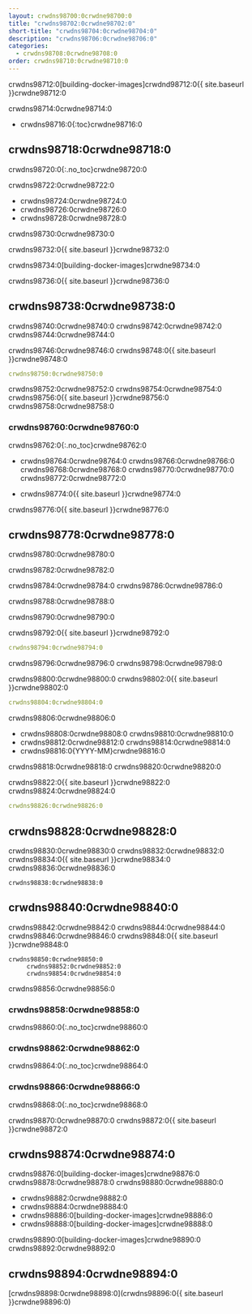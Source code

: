 ```yaml
---
layout: crwdns98700:0crwdne98700:0
title: "crwdns98702:0crwdne98702:0"
short-title: "crwdns98704:0crwdne98704:0"
description: "crwdns98706:0crwdne98706:0"
categories:
  - crwdns98708:0crwdne98708:0
order: crwdns98710:0crwdne98710:0
---
```

crwdns98712:0[building-docker-images]crwdnd98712:0{{ site.baseurl }}crwdne98712:0

crwdns98714:0crwdne98714:0

- crwdns98716:0{:toc}crwdne98716:0

## crwdns98718:0crwdne98718:0

crwdns98720:0{:.no_toc}crwdne98720:0

crwdns98722:0crwdne98722:0

- crwdns98724:0crwdne98724:0
- crwdns98726:0crwdne98726:0
- crwdns98728:0crwdne98728:0

crwdns98730:0crwdne98730:0

crwdns98732:0{{ site.baseurl }}crwdne98732:0

crwdns98734:0[building-docker-images]crwdne98734:0

crwdns98736:0{{ site.baseurl }}crwdne98736:0

## crwdns98738:0crwdne98738:0

crwdns98740:0crwdne98740:0 crwdns98742:0crwdne98742:0 crwdns98744:0crwdne98744:0

crwdns98746:0crwdne98746:0 crwdns98748:0{{ site.baseurl }}crwdne98748:0

```yaml
crwdns98750:0crwdne98750:0
```

crwdns98752:0crwdne98752:0 crwdns98754:0crwdne98754:0 crwdns98756:0{{ site.baseurl }}crwdne98756:0 crwdns98758:0crwdne98758:0

### crwdns98760:0crwdne98760:0

crwdns98762:0{:.no_toc}crwdne98762:0

- crwdns98764:0crwdne98764:0 crwdns98766:0crwdne98766:0 crwdns98768:0crwdne98768:0 crwdns98770:0crwdne98770:0 crwdns98772:0crwdne98772:0

- crwdns98774:0{{ site.baseurl }}crwdne98774:0

crwdns98776:0{{ site.baseurl }}crwdne98776:0

## crwdns98778:0crwdne98778:0

crwdns98780:0crwdne98780:0

crwdns98782:0crwdne98782:0

crwdns98784:0crwdne98784:0 crwdns98786:0crwdne98786:0

crwdns98788:0crwdne98788:0

crwdns98790:0crwdne98790:0

crwdns98792:0{{ site.baseurl }}crwdne98792:0

```yaml
crwdns98794:0crwdne98794:0
```

crwdns98796:0crwdne98796:0 crwdns98798:0crwdne98798:0

crwdns98800:0crwdne98800:0 crwdns98802:0{{ site.baseurl }}crwdne98802:0

```yaml
crwdns98804:0crwdne98804:0
```

crwdns98806:0crwdne98806:0

- crwdns98808:0crwdne98808:0 crwdns98810:0crwdne98810:0
- crwdns98812:0crwdne98812:0 crwdns98814:0crwdne98814:0
- crwdns98816:0{YYYY-MM}crwdne98816:0

crwdns98818:0crwdne98818:0 crwdns98820:0crwdne98820:0

crwdns98822:0{{ site.baseurl }}crwdne98822:0 crwdns98824:0crwdne98824:0

```yaml
crwdns98826:0crwdne98826:0
```

## crwdns98828:0crwdne98828:0

crwdns98830:0crwdne98830:0 crwdns98832:0crwdne98832:0 crwdns98834:0{{ site.baseurl }}crwdne98834:0 crwdns98836:0crwdne98836:0

    crwdns98838:0crwdne98838:0
    

## crwdns98840:0crwdne98840:0

crwdns98842:0crwdne98842:0 crwdns98844:0crwdne98844:0 crwdns98846:0crwdne98846:0 crwdns98848:0{{ site.baseurl }}crwdne98848:0

    crwdns98850:0crwdne98850:0
         crwdns98852:0crwdne98852:0 
         crwdns98854:0crwdne98854:0
    

crwdns98856:0crwdne98856:0

### crwdns98858:0crwdne98858:0

crwdns98860:0{:.no_toc}crwdne98860:0

### crwdns98862:0crwdne98862:0

crwdns98864:0{:.no_toc}crwdne98864:0

### crwdns98866:0crwdne98866:0

crwdns98868:0{:.no_toc}crwdne98868:0

crwdns98870:0crwdne98870:0 crwdns98872:0{{ site.baseurl }}crwdne98872:0

## crwdns98874:0crwdne98874:0

crwdns98876:0[building-docker-images]crwdne98876:0 crwdns98878:0crwdne98878:0 crwdns98880:0crwdne98880:0

- crwdns98882:0crwdne98882:0
- crwdns98884:0crwdne98884:0
- crwdns98886:0[building-docker-images]crwdne98886:0
- crwdns98888:0[building-docker-images]crwdne98888:0

crwdns98890:0[building-docker-images]crwdne98890:0 crwdns98892:0crwdne98892:0

## crwdns98894:0crwdne98894:0

[crwdns98898:0crwdne98898:0](crwdns98896:0{{ site.baseurl }}crwdne98896:0)